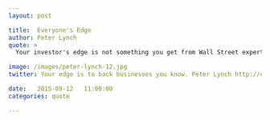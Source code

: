 ```yaml
---
layout: post

title:  Everyone's Edge
author: Peter Lynch
quote: >
  Your investor's edge is not something you get from Wall Street experts. It's something you already have. You can outperform the experts if you use your edge by investing in companies or industries you already understand.

image: /images/peter-lynch-12.jpg
twitter: Your edge is to back businesses you know. Peter Lynch http://quotes.stockflare.com/

date:   2015-09-12	 11:00:00
categories: quote

---
```


